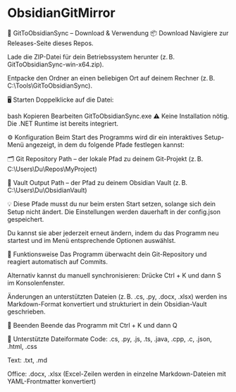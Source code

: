 # ObsidianGitMirror
🚀 GitToObsidianSync – Download & Verwendung
📦 Download
Navigiere zur Releases-Seite dieses Repos.

Lade die ZIP-Datei für dein Betriebssystem herunter (z. B. GitToObsidianSync-win-x64.zip).

Entpacke den Ordner an einen beliebigen Ort auf deinem Rechner (z. B. C:\Tools\GitToObsidianSync\).

🖥️ Starten
Doppelklicke auf die Datei:

bash
Kopieren
Bearbeiten
GitToObsidianSync.exe
⚠️ Keine Installation nötig. Die .NET Runtime ist bereits integriert.

⚙️ Konfiguration
Beim Start des Programms wird dir ein interaktives Setup-Menü angezeigt, in dem du folgende Pfade festlegen kannst:

🗂 Git Repository Path – der lokale Pfad zu deinem Git-Projekt
(z. B. C:\Users\Du\Repos\MyProject)

📓 Vault Output Path – der Pfad zu deinem Obsidian Vault
(z. B. C:\Users\Du\ObsidianVault)

💡 Diese Pfade musst du nur beim ersten Start setzen, solange sich dein Setup nicht ändert.
Die Einstellungen werden dauerhaft in der config.json gespeichert.

Du kannst sie aber jederzeit erneut ändern, indem du das Programm neu startest und im Menü entsprechende Optionen auswählst.

🔄 Funktionsweise
Das Programm überwacht dein Git-Repository und reagiert automatisch auf Commits.

Alternativ kannst du manuell synchronisieren:
Drücke Ctrl + K und dann S im Konsolenfenster.

Änderungen an unterstützten Dateien (z. B. .cs, .py, .docx, .xlsx) werden ins Markdown-Format konvertiert und strukturiert in dein Obsidian-Vault geschrieben.

🧼 Beenden
Beende das Programm mit
Ctrl + K und dann Q

📁 Unterstützte Dateiformate
Code: .cs, .py, .js, .ts, .java, .cpp, .c, .json, .html, .css

Text: .txt, .md

Office: .docx, .xlsx
(Excel-Zeilen werden in einzelne Markdown-Dateien mit YAML-Frontmatter konvertiert)
